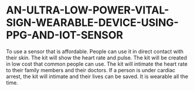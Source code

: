 # AN-ULTRA-LOW-POWER-VITAL-SIGN-WEARABLE-DEVICE-USING-PPG-AND-IOT-SENSOR
To use a sensor that is affordable.
People can use it in direct contact with their skin.
The kit will show the heart rate and pulse.
The kit will be created in low cost that common people can use.
The kit will intimate the heart rate to their family members and their doctors.
If a person is under cardiac arrest, the kit will intimate and their lives can be saved.
It is wearable all the time.


